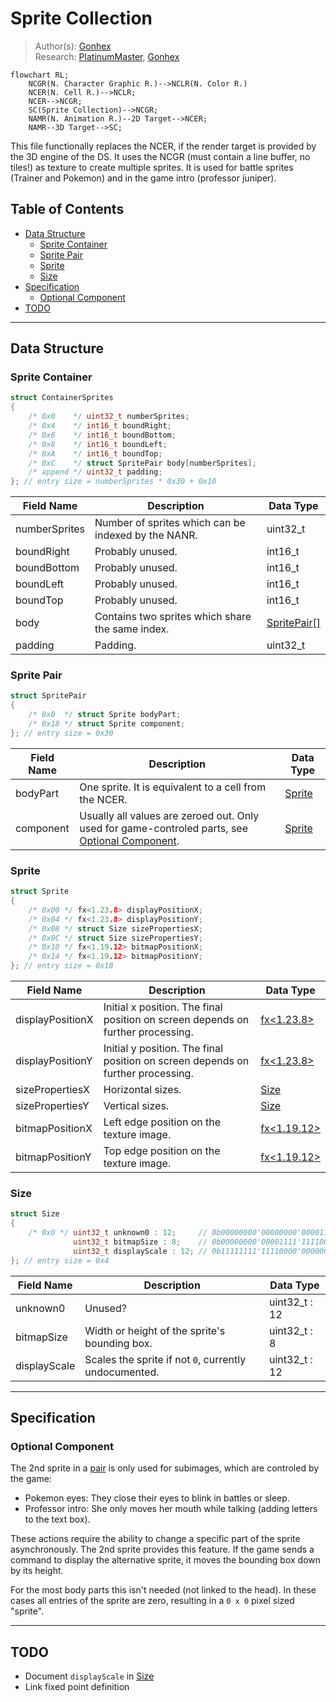 # Sprite Collection
> Author(s): [Gonhex](https://github.com/Gonhex) <br />
> Research: [PlatinumMaster](https://github.com/PlatinumMaster), [Gonhex](https://github.com/Gonhex)

```mermaid
flowchart RL;
    NCGR(N. Character Graphic R.)-->NCLR(N. Color R.)
    NCER(N. Cell R.)-->NCLR;
    NCER-->NCGR;
    SC(Sprite Collection)-->NCGR;
    NAMR(N. Animation R.)--2D Target-->NCER;
    NAMR--3D Target-->SC;
```
This file functionally replaces the NCER, if the render target is provided by the 3D engine of the DS. It uses the NCGR (must contain a line buffer, no tiles!) as texture to create multiple sprites. It is used for battle sprites (Trainer and Pokemon) and in the game intro (professor juniper).

## Table of Contents
* [Data Structure](#data-structure)
  * [Sprite Container](#sprite-container)
  * [Sprite Pair](#sprite-pair)
  * [Sprite](#sprite)
  * [Size](#size)
* [Specification](#specification)
  * [Optional Component](#optional-component)
* [TODO](#todo)

---
## Data Structure

### Sprite Container
```c
struct ContainerSprites
{
    /* 0x0    */ uint32_t numberSprites;
    /* 0x4    */ int16_t boundRight;
    /* 0x6    */ int16_t boundBottom;
    /* 0x8    */ int16_t boundLeft;
    /* 0xA    */ int16_t boundTop;
    /* 0xC    */ struct SpritePair body[numberSprites];
    /* append */ uint32_t padding;
}; // entry size = numberSprites * 0x30 + 0x10
```
| Field Name     | Description                                                                             | Data Type |
|----------------|-----------------------------------------------------------------------------------------|-----------|
| numberSprites  | Number of sprites which can be indexed by the NANR.                                     | uint32_t  |
| boundRight     | Probably unused.                                                                        | int16_t   |
| boundBottom    | Probably unused.                                                                        | int16_t   |
| boundLeft      | Probably unused.                                                                        | int16_t   |
| boundTop       | Probably unused.                                                                        | int16_t   |
| body           | Contains two sprites which share the same index.                                        | [SpritePair[]](#sprite-pair) |
| padding        | Padding.                                                                                | uint32_t  |

### Sprite Pair
```c
struct SpritePair
{
    /* 0x0  */ struct Sprite bodyPart;
    /* 0x18 */ struct Sprite component;
}; // entry size = 0x30
```
| Field Name     | Description                                                                             | Data Type         |
|----------------|-----------------------------------------------------------------------------------------|-------------------|
| bodyPart       | One sprite. It is equivalent to a cell from the NCER.                                   | [Sprite](#sprite) |
| component      | Usually all values are zeroed out. Only used for game-controled parts, see [Optional Component](#optional-component). | [Sprite](#sprite) |

### Sprite
```c
struct Sprite
{
    /* 0x00 */ fx<1.23.8> displayPositionX;
    /* 0x04 */ fx<1.23.8> displayPositionY;
    /* 0x08 */ struct Size sizePropertiesX;
    /* 0x0C */ struct Size sizePropertiesY;
    /* 0x10 */ fx<1.19.12> bitmapPositionX;
    /* 0x14 */ fx<1.19.12> bitmapPositionY;
}; // entry size = 0x18
```
| Field Name       | Description                                                                             | Data Type       |
|------------------|-----------------------------------------------------------------------------------------|-----------------|
| displayPositionX | Initial x position. The final position on screen depends on further processing.         | [fx<1.23.8>]()  |
| displayPositionY | Initial y position. The final position on screen depends on further processing.         | [fx<1.23.8>]()  |
| sizePropertiesX  | Horizontal sizes.                                                                       | [Size](#size)   |
| sizePropertiesY  | Vertical sizes.                                                                         | [Size](#size)   |
| bitmapPositionX  | Left edge position on the texture image.                                                | [fx<1.19.12>]() |
| bitmapPositionY  | Top edge position on the texture image.                                                 | [fx<1.19.12>]() |

### Size
```c
struct Size
{
    /* 0x0 */ uint32_t unknown0 : 12;     // 0b00000000'00000000'00001111'11111111
              uint32_t bitmapSize : 8;    // 0b00000000'00001111'11110000'00000000
              uint32_t displayScale : 12; // 0b11111111'11110000'00000000'00000000
}; // entry size = 0x4
```
| Field Name     | Description                                                                             | Data Type      |
|----------------|-----------------------------------------------------------------------------------------|----------------|
| unknown0       | Unused?                                                                                 | uint32_t : 12  |
| bitmapSize     | Width or height of the sprite's bounding box.                                           | uint32_t : 8   |
| displayScale   | Scales the sprite if not `0`, currently undocumented.                                   | uint32_t : 12  |

---
## Specification

### Optional Component
The 2nd sprite in a [pair](#sprite-pair) is only used for subimages, which are controled by the game:
* Pokemon eyes: They close their eyes to blink in battles or sleep.
* Professor intro: She only moves her mouth while talking (adding letters to the text box).

These actions require the ability to change a specific part of the sprite asynchronously. The 2nd sprite provides this feature. If the game sends a command to display the alternative sprite, it moves the bounding box down by its height.

For the most body parts this isn't needed (not linked to the head). In these cases all entries of the sprite are zero, resulting in a `0 x 0` pixel sized "sprite".

---
## TODO
* Document `displayScale` in [Size](#size)
* Link fixed point definition
